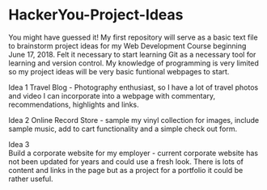 # HackerYou-Project-Ideas
You might have guessed it! My first repository will serve as a basic text file to brainstorm project ideas for my Web Development Course beginning June 17, 2018. Felt it necessary to start learning Git as a necessary tool for learning and version control.
My knowledge of programming is very limited so my project ideas will be very basic funtional webpages to start.

Idea 1
  Travel Blog - Photography enthusiast, so I have a lot of travel photos and video I can incorporate into a webpage with commentary, recommendations, highlights and links.
  
Idea 2
  Online Record Store - sample my vinyl collection for images, include sample music, add to cart functionality and a simple check out form.
  
Idea 3  
  Build a corporate website for my employer - current corporate website has not been updated for years and could use a fresh look. There is lots of content and links in the page but as a project for a portfolio it could be rather useful.
